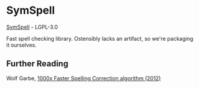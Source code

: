 # SymSpell

[SymSpell](https://github.com/wolfgarbe/symspell) - LGPL-3.0

Fast spell checking library. Ostensibly lacks an artifact, so we're packaging it ourselves.

## Further Reading

Wolf Garbe, [1000x Faster Spelling Correction algorithm (2012)](https://wolfgarbe.medium.com/1000x-faster-spelling-correction-algorithm-2012-8701fcd87a5f)